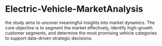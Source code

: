 # Electric-Vehicle-MarketAnalysis
the study aims to uncover meaningful insights into market dynamics. The core objective is to segment the market effectively, identify high-growth customer segments, and determine the most promising vehicle categories to support data-driven strategic decisions.
